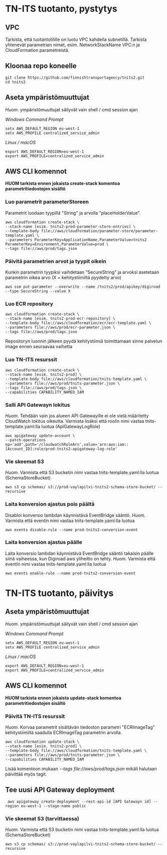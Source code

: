 # TN-ITS tuotanto, pystytys

## VPC
Tarkista, että tuotantotilille on luotu VPC kahdella subnetillä. Tarkista yhtenevät parametrien nimet, esim. NetworkStackName VPC:n ja CloudFormation parametreistä.

## Kloonaa repo koneelle
```
git clone https://github.com/finnishtransportagency/tnits2.git
cd tnits2
```

## Aseta ympäristömuuttujat
*Huom.* ympäristömuuttujat säilyvät vain shell / cmd session ajan

*Windows Command Prompt*
```
setx AWS_DEFAULT_REGION eu-west-1
setx AWS_PROFILE centralized_service_admin
```

*Linux / macOS*
```
export AWS_DEFAULT_REGION=eu-west-1
export AWS_PROFILE=centralized_service_admin
```

## AWS CLI komennot

**HUOM tarkista ennen jokaista create-stack komentoa parametritiedostojen sisältö**

### Luo parametrit parameterStoreen
Parametrit luodaan tyypillä "String" ja arvolla "placeHolderValue".
```
aws cloudformation create-stack \
--stack-name [esim. tnits2-prod-parameter-store-entries] \
--template-body file://aws/cloudformation/parameter-store/parameter-template.yaml \
--parameters ParameterKey=ApplicationName,ParameterValue=tnits2 ParameterKey=Environment,ParameterValue=prod \
--tags file://aws/prod/tags.json
```

### Päivitä parametrien arvot ja tyypit oikein
Kunkin parametrin tyypiksi vaihdetaan "SecureString" ja arvoksi asetetaan parametrin oikea arvo (X = kehitystiimiltä pyydetty arvo)
```
aws ssm put-parameter --overwrite --name /tnits2/prod/apikey/digiroad --type SecureString --value X
```

### Luo ECR repository
```
aws cloudformation create-stack \
--stack-name [esim. tnits2-prod-ecr-repository] \
--template-body file://aws/cloudformation/ecr/ecr-template.yaml \
--parameters file://aws/prod/ecr-parameter.json \
--tags file://aws/prod/tags.json
```
Repositoryn luonnin jälkeen pyydä kehitystiimiä toimittamaan sinne palvelun image ennen seuraavaa vaihetta

### Luo TN-ITS resurssit
```
aws cloudformation create-stack \
--stack-name [esim. tnits2-prod] \
--template-body file://aws/cloudformation/tnits-template.yaml \
--parameters file://aws/prod/tnits-parameter.json \
--tags file://aws/prod/tags.json \
--capabilities CAPABILITY_NAMED_IAM
```

### Salli API Gatewayn lokitus
*Huom.* Tehdään vain jos alueen API Gatewayille ei ole vielä määritetty CloudWatch lokitus oikeutta. Varmista lisäksi että roolin nimi vastaa tnits-template.yaml:lla luotua (ApiGatewayLogRole)
```
aws apigateway update-account \
--patch-operations op='add',path='/cloudwatchRoleArn',value='arn:aws:iam::[Account_ID]:role/prod-tnits2-apigateway-log-role'
```

### Vie skeemat S3
*Huom.* Varmista että S3 bucketin nimi vastaa tnits-template.yaml:lla luotua (SchemaStoreBucket)
```
aws s3 cp schemas/ s3://prod-vaylapilvi-tnits2-schema-store-bucket/ --recursive

```

### Laita konversion ajastus pois päältä
Disabloi konversio lambdan käynnistävä EventBridge sääntö.
*Huom.* Varmista että eventin nimi vastaa tnits-template.yaml:lla luotua
```
aws events disable-rule --name prod-tnits2-conversion-event
```

### Laita konversion ajastus päälle
Laita konversio lambdan käynnistävä EventBridge sääntö takaisin päälle siinä vaiheessa, kun Digiroad aws yliheitto on tehty.
*Huom.* Varmista että eventin nimi vastaa tnits-template.yaml:lla luotua
```
aws events enable-rule --name prod-tnits2-conversion-event
```

# TN-ITS tuotanto, päivitys

## Aseta ympäristömuuttujat
*Huom.* ympäristömuuttujat säilyvät vain shell / cmd session ajan

*Windows Command Prompt*
```
setx AWS_DEFAULT_REGION eu-west-1
setx AWS_PROFILE centralized_service_admin
```

*Linux / macOS*
```
export AWS_DEFAULT_REGION=eu-west-1
export AWS_PROFILE=centralized_service_admin
```

## AWS CLI komennot

**HUOM tarkista ennen jokaista update-stack komentoa parametritiedostojen sisältö**

### Päivitä TN-ITS resurssit
*Huom.* Korvaa parametrit sisältävän tiedoston parametri "ECRImageTag" kehitystiimiltä saadulla ECRImageTag parametrin arvolla. 
```
aws cloudformation update-stack \
--stack-name [esim. tnits2-prod] \
--template-body file://aws/cloudformation/tnits-template.yaml \
--parameters file://aws/prod/tnits-parameter.json \
--capabilities CAPABILITY_NAMED_IAM
```
Lisää komentoon mukaan *--tags file://aws/prod/tags.json* mikäli halutaan päivittää myös tagit. 

## Tee uusi API Gateway deployment
```
 aws apigateway create-deployment --rest-api-id [API Gatewayn id] --region eu-west-1 --stage-name public
```

### Vie skeemat S3 (tarvittaessa)
*Huom.* Varmista että S3 bucketin nimi vastaa tnits-template.yaml:lla luotua (SchemaStoreBucket)
```
aws s3 cp schemas/ s3://prod-vaylapilvi-tnits2-schema-store-bucket/ --recursive

```